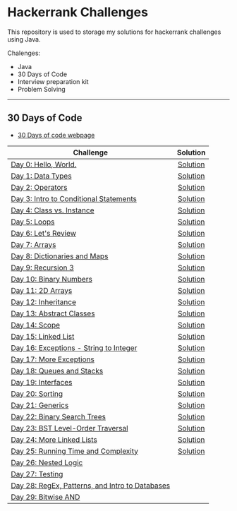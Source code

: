 # Hackerrank Challenges

This repository is used to storage my solutions for hackerrank challenges using Java. 

Chalenges:
 * Java
 * 30 Days of Code
 * Interview preparation kit
 * Problem Solving

---
## 30 Days of Code

- [30 Days of code webpage](https://www.hackerrank.com/domains/tutorials/30-days-of-code)

| Challenge     | Solution      
| ------------- |:-------------:| 
| [Day 0: Hello, World.](https://www.hackerrank.com/challenges/30-hello-world/problem)     | [Solution](https://github.com/mauriciogeneroso/hackerrank-challenges/blob/main/30DaysOfCode/src/com/hackerrank/thrirtydaysofcode/day0helloworld/Solution.java)| 
| [Day 1: Data Types](https://www.hackerrank.com/challenges/30-data-types/problem)     | [Solution](https://github.com/mauriciogeneroso/hackerrank-challenges/blob/main/30DaysOfCode/src/com/hackerrank/thrirtydaysofcode/day1datatypes/Solution.java)| 
| [Day 2: Operators](https://www.hackerrank.com/challenges/30-operators/problem)     | [Solution](https://github.com/mauriciogeneroso/hackerrank-challenges/blob/main/30DaysOfCode/src/com/hackerrank/thrirtydaysofcode/day2operators/Solution.java)| 
| [Day 3: Intro to Conditional Statements](https://www.hackerrank.com/challenges/30-conditional-statements/problem)     | [Solution](https://github.com/mauriciogeneroso/hackerrank-challenges/blob/main/30DaysOfCode/src/com/hackerrank/thrirtydaysofcode/day3conditionalstatements/Solution.java)| 
| [Day 4: Class vs. Instance](https://www.hackerrank.com/challenges/30-class-vs-instance/problem)     | [Solution](https://github.com/mauriciogeneroso/hackerrank-challenges/blob/main/30DaysOfCode/src/com/hackerrank/thrirtydaysofcode/day4classvsinstance/Person.java)| 
| [Day 5: Loops](https://www.hackerrank.com/challenges/30-loops/problem)     | [Solution](https://github.com/mauriciogeneroso/hackerrank-challenges/blob/main/30DaysOfCode/src/com/hackerrank/thrirtydaysofcode/day5loop/Solution.java)| 
| [Day 6: Let's Review](https://www.hackerrank.com/challenges/30-review-loop/problem)     | [Solution](https://github.com/mauriciogeneroso/hackerrank-challenges/blob/main/30DaysOfCode/src/com/hackerrank/thrirtydaysofcode/day6letsreview/Solution.java)| 
| [Day 7: Arrays](https://www.hackerrank.com/challenges/30-arrays/problem)     | [Solution](https://github.com/mauriciogeneroso/hackerrank-challenges/blob/main/30DaysOfCode/src/com/hackerrank/thrirtydaysofcode/day7arrays/Solution.java)| 
| [Day 8: Dictionaries and Maps](https://www.hackerrank.com/challenges/30-dictionaries-and-maps/problem)     | [Solution](https://github.com/mauriciogeneroso/hackerrank-challenges/blob/main/30DaysOfCode/src/com/hackerrank/thrirtydaysofcode/day8dictionariesandmaps/Solution.java)| 
| [Day 9: Recursion 3](https://www.hackerrank.com/challenges/30-recursion/problem)     | [Solution](https://github.com/mauriciogeneroso/hackerrank-challenges/blob/main/30DaysOfCode/src/com/hackerrank/thrirtydaysofcode/day9recursion3/Solution.java)| 
| [Day 10: Binary Numbers](https://www.hackerrank.com/challenges/30-binary-numbers/problem)     | [Solution](https://github.com/mauriciogeneroso/hackerrank-challenges/blob/main/30DaysOfCode/src/com/hackerrank/thrirtydaysofcode/day10binarynumbers/Solution.java)| 
| [Day 11: 2D Arrays](https://www.hackerrank.com/challenges/30-2d-arrays/problem)     | [Solution](https://github.com/mauriciogeneroso/hackerrank-challenges/blob/main/30DaysOfCode/src/com/hackerrank/thrirtydaysofcode/day11arrays2d/Solution.java)| 
| [Day 12: Inheritance](https://www.hackerrank.com/challenges/30-inheritance/problem)     | [Solution](https://github.com/mauriciogeneroso/hackerrank-challenges/blob/main/30DaysOfCode/src/com/hackerrank/thrirtydaysofcode/day12inheritance/Solution.java)| 
| [Day 13: Abstract Classes](https://www.hackerrank.com/challenges/30-abstract-classes/problem)     | [Solution](https://github.com/mauriciogeneroso/hackerrank-challenges/blob/main/30DaysOfCode/src/com/hackerrank/thrirtydaysofcode/day13abstractclass/Solution.java)| 
| [Day 14: Scope](https://www.hackerrank.com/challenges/30-scope/problem)     | [Solution](https://github.com/mauriciogeneroso/hackerrank-challenges/tree/main/30DaysOfCode/src/com/hackerrank/thrirtydaysofcode/day14scope)| 
| [Day 15: Linked List](https://www.hackerrank.com/challenges/30-linked-list/problem)     | [Solution](https://github.com/mauriciogeneroso/hackerrank-challenges/blob/main/30DaysOfCode/src/com/hackerrank/thrirtydaysofcode/day15linkedlist/Solution.java)| 
| [Day 16: Exceptions - String to Integer](https://www.hackerrank.com/challenges/30-exceptions-string-to-integer/problem)     | [Solution](https://github.com/mauriciogeneroso/hackerrank-challenges/blob/main/30DaysOfCode/src/com/hackerrank/thrirtydaysofcode/day16exceptions/Solution.java)| 
| [Day 17: More Exceptions](https://www.hackerrank.com/challenges/30-more-exceptions/problem)     | [Solution](https://github.com/mauriciogeneroso/hackerrank-challenges/blob/main/30DaysOfCode/src/com/hackerrank/thrirtydaysofcode/day17moreexceptions/Solution.java)| 
| [Day 18: Queues and Stacks](https://www.hackerrank.com/challenges/30-queues-stacks/problem)     | [Solution](https://github.com/mauriciogeneroso/hackerrank-challenges/blob/main/30DaysOfCode/src/com/hackerrank/thrirtydaysofcode/day18queueandstacks/Solution.java)| 
| [Day 19: Interfaces](https://www.hackerrank.com/challenges/30-interfaces/problem)     | [Solution](https://github.com/mauriciogeneroso/hackerrank-challenges/blob/main/30DaysOfCode/src/com/hackerrank/thrirtydaysofcode/day19interfaces/Solution.java)| 
| [Day 20: Sorting](https://www.hackerrank.com/challenges/30-sorting/problem)     | [Solution](https://github.com/mauriciogeneroso/hackerrank-challenges/blob/main/30DaysOfCode/src/com/hackerrank/thrirtydaysofcode/day20sorting/Solution.java)| 
| [Day 21: Generics](https://www.hackerrank.com/challenges/30-generics/problem)     | [Solution](https://github.com/mauriciogeneroso/hackerrank-challenges/blob/main/30DaysOfCode/src/com/hackerrank/thrirtydaysofcode/day21generics/Generics.java)| 
| [Day 22: Binary Search Trees](https://www.hackerrank.com/challenges/30-binary-search-trees/problem)     | [Solution](https://github.com/mauriciogeneroso/hackerrank-challenges/blob/main/30DaysOfCode/src/com/hackerrank/thrirtydaysofcode/day22binarysearchtrees/Solution.java)| 
| [Day 23: BST Level-Order Traversal](https://www.hackerrank.com/challenges/30-binary-trees/problem)     | [Solution](https://github.com/mauriciogeneroso/hackerrank-challenges/blob/main/30DaysOfCode/src/com/hackerrank/thrirtydaysofcode/day23bstlevelorder/Solution.java)| 
| [Day 24: More Linked Lists](https://www.hackerrank.com/challenges/30-linked-list-deletion/problem)     | [Solution](https://github.com/mauriciogeneroso/hackerrank-challenges/blob/main/30DaysOfCode/src/com/hackerrank/thrirtydaysofcode/day24morelinkedlists/Solution.java)| 
| [Day 25: Running Time and Complexity](https://www.hackerrank.com/challenges/30-running-time-and-complexity/problem)     | [Solution](https://github.com/mauriciogeneroso/hackerrank-challenges/blob/main/30DaysOfCode/src/com/hackerrank/thrirtydaysofcode/day25timeandcomplexity/Solution.java)| 
| [Day 26: Nested Logic](https://www.hackerrank.com/challenges/30-nested-logic/problem)     | | 
| [Day 27: Testing](https://www.hackerrank.com/challenges/30-testing/problem)     | | 
| [Day 28: RegEx, Patterns, and Intro to Databases](https://www.hackerrank.com/challenges/30-regex-patterns/problem)     | | 
| [Day 29: Bitwise AND](https://www.hackerrank.com/challenges/30-bitwise-and/problem)     | | 
